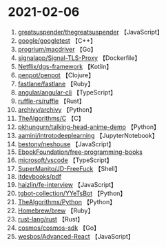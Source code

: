# 2021-02-06

1. [greatsuspender/thegreatsuspender](https://github.com/greatsuspender/thegreatsuspender) 【JavaScript】
2. [google/googletest](https://github.com/google/googletest) 【C++】
3. [progrium/macdriver](https://github.com/progrium/macdriver) 【Go】
4. [signalapp/Signal-TLS-Proxy](https://github.com/signalapp/Signal-TLS-Proxy) 【Dockerfile】
5. [Netflix/dgs-framework](https://github.com/Netflix/dgs-framework) 【Kotlin】
6. [penpot/penpot](https://github.com/penpot/penpot) 【Clojure】
7. [fastlane/fastlane](https://github.com/fastlane/fastlane) 【Ruby】
8. [angular/angular-cli](https://github.com/angular/angular-cli) 【TypeScript】
9. [ruffle-rs/ruffle](https://github.com/ruffle-rs/ruffle) 【Rust】
10. [archivy/archivy](https://github.com/archivy/archivy) 【Python】
11. [TheAlgorithms/C](https://github.com/TheAlgorithms/C) 【C】
12. [pkhungurn/talking-head-anime-demo](https://github.com/pkhungurn/talking-head-anime-demo) 【Python】
13. [aamini/introtodeeplearning](https://github.com/aamini/introtodeeplearning) 【JupyterNotebook】
14. [bestony/neshouse](https://github.com/bestony/neshouse) 【JavaScript】
15. [EbookFoundation/free-programming-books](https://github.com/EbookFoundation/free-programming-books) 
16. [microsoft/vscode](https://github.com/microsoft/vscode) 【TypeScript】
17. [SuperManito/JD-FreeFuck](https://github.com/SuperManito/JD-FreeFuck) 【Shell】
18. [itdevbooks/pdf](https://github.com/itdevbooks/pdf) 
19. [haizlin/fe-interview](https://github.com/haizlin/fe-interview) 【JavaScript】
20. [tgbot-collection/YYeTsBot](https://github.com/tgbot-collection/YYeTsBot) 【Python】
21. [TheAlgorithms/Python](https://github.com/TheAlgorithms/Python) 【Python】
22. [Homebrew/brew](https://github.com/Homebrew/brew) 【Ruby】
23. [rust-lang/rust](https://github.com/rust-lang/rust) 【Rust】
24. [cosmos/cosmos-sdk](https://github.com/cosmos/cosmos-sdk) 【Go】
25. [wesbos/Advanced-React](https://github.com/wesbos/Advanced-React) 【JavaScript】
